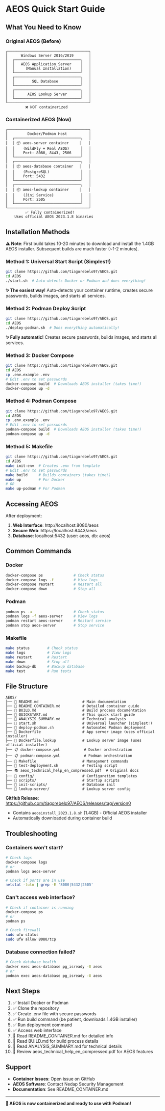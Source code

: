 # AEOS Quick Start Guide

## What You Need to Know

### Original AEOS (Before)
```
┌─────────────────────────────────────┐
│      Windows Server 2016/2019       │
│  ┌──────────────────────────────┐   │
│  │   AEOS Application Server    │   │
│  │     (Manual Installation)    │   │
│  └──────────────────────────────┘   │
│  ┌──────────────────────────────┐   │
│  │        SQL Database          │   │
│  └──────────────────────────────┘   │
│  ┌──────────────────────────────┐   │
│  │      AEOS Lookup Server      │   │
│  └──────────────────────────────┘   │
└─────────────────────────────────────┘
         ❌ NOT containerized
```

### Containerized AEOS (Now)
```
┌─────────────────────────────────────┐
│         Docker/Podman Host          │
│  ┌──────────────────────────────┐   │
│  │ 📦 aeos-server container     │   │
│  │    (WildFly + Real AEOS)     │   │
│  │    Port: 8080, 8443, 2506    │   │
│  └──────────────────────────────┘   │
│  ┌──────────────────────────────┐   │
│  │ 📦 aeos-database container   │   │
│  │    (PostgreSQL)              │   │
│  │    Port: 5432                │   │
│  └──────────────────────────────┘   │
│  ┌──────────────────────────────┐   │
│  │ 📦 aeos-lookup container     │   │
│  │    (Jini Service)            │   │
│  │    Port: 2505                │   │
│  └──────────────────────────────┘   │
└─────────────────────────────────────┘
         ✅ Fully containerized!
    Uses official AEOS 2023.1.8 binaries
```

## Installation Methods

**⚠️ Note**: First build takes 10-20 minutes to download and install the 1.4GB AEOS installer. Subsequent builds are much faster (~1-2 minutes).

### Method 1: Universal Start Script (Simplest!)
```bash
git clone https://github.com/tiagorebelo97/AEOS.git
cd AEOS
./start.sh  # Auto-detects Docker or Podman and does everything!
```
**✨ The easiest way!** Auto-detects your container runtime, creates secure passwords, builds images, and starts all services.

### Method 2: Podman Deploy Script
```bash
git clone https://github.com/tiagorebelo97/AEOS.git
cd AEOS
./deploy-podman.sh  # Does everything automatically!
```
**✨ Fully automatic!** Creates secure passwords, builds images, and starts all services.

### Method 3: Docker Compose
```bash
git clone https://github.com/tiagorebelo97/AEOS.git
cd AEOS
cp .env.example .env
# Edit .env to set passwords
docker-compose build  # Downloads AEOS installer (takes time!)
docker-compose up -d
```

### Method 4: Podman Compose
```bash
git clone https://github.com/tiagorebelo97/AEOS.git
cd AEOS
cp .env.example .env
# Edit .env to set passwords
podman-compose build  # Downloads AEOS installer (takes time!)
podman-compose up -d
```

### Method 5: Makefile
```bash
git clone https://github.com/tiagorebelo97/AEOS.git
cd AEOS
make init-env  # Creates .env from template
# Edit .env to set passwords
make build     # Builds containers (takes time!)
make up        # For Docker
# OR
make up-podman # For Podman
```

## Accessing AEOS

After deployment:

1. **Web Interface**: http://localhost:8080/aeos
2. **Secure Web**: https://localhost:8443/aeos
3. **Database**: localhost:5432 (user: aeos, db: aeos)

## Common Commands

### Docker
```bash
docker-compose ps              # Check status
docker-compose logs -f         # View logs
docker-compose restart         # Restart all
docker-compose down            # Stop all
```

### Podman
```bash
podman ps -a                   # Check status
podman logs -f aeos-server     # View logs
podman restart aeos-server     # Restart service
podman stop aeos-server        # Stop service
```

### Makefile
```bash
make status        # Check status
make logs          # View logs
make restart       # Restart
make down          # Stop all
make backup-db     # Backup database
make test          # Run tests
```

## File Structure

```
AEOS/
├── 📄 README.md                    # Main documentation
├── 📄 README_CONTAINER.md          # Detailed container guide
├── 📄 BUILD.md                     # Build process documentation
├── 📄 QUICKSTART.md                # This quick start guide
├── 📄 ANALYSIS_SUMMARY.md          # Technical analysis
├── 🚀 start.sh                     # Universal launcher (simplest!)
├── 🚀 deploy-podman.sh             # Automated Podman deployment
├── 🐳 Dockerfile                   # App server image (uses official installer)
├── 🐳 Dockerfile.lookup            # Lookup server image (uses official installer)
├── 📋 docker-compose.yml           # Docker orchestration
├── 📋 podman-compose.yml           # Podman orchestration
├── 🔧 Makefile                     # Management commands
├── 🧪 test-deployment.sh           # Testing script
├── 📚 aeos_technical_help_en_compressed.pdf  # Original docs
├── 📁 config/                      # Configuration templates
├── 📁 scripts/                     # Startup scripts
├── 📁 init-scripts/                # Database init
└── 📁 lookup-server/               # Lookup server config
```

**GitHub Release**: https://github.com/tiagorebelo97/AEOS/releases/tag/version0
- Contains `aeosinstall_2023.1.8.sh` (1.4GB) - Official AEOS installer
- Automatically downloaded during container build

## Troubleshooting

### Containers won't start?
```bash
# Check logs
docker-compose logs
# or
podman logs aeos-server

# Check if ports are in use
netstat -tuln | grep -E '8080|5432|2505'
```

### Can't access web interface?
```bash
# Check if container is running
docker-compose ps
# or
podman ps

# Check firewall
sudo ufw status
sudo ufw allow 8080/tcp
```

### Database connection failed?
```bash
# Check database health
docker exec aeos-database pg_isready -U aeos
# or
podman exec aeos-database pg_isready -U aeos
```

## Next Steps

1. ✅ Install Docker or Podman
2. ✅ Clone the repository
3. ✅ Create .env file with secure passwords
4. ✅ Run build command (be patient, downloads 1.4GB installer)
5. ✅ Run deployment command
6. ✅ Access web interface
7. 📖 Read README_CONTAINER.md for detailed info
8. 📖 Read BUILD.md for build process details
9. 📖 Read ANALYSIS_SUMMARY.md for technical details
10. 📄 Review aeos_technical_help_en_compressed.pdf for AEOS features

## Support

- **Container Issues**: Open issue on GitHub
- **AEOS Software**: Contact Nedap Security Management
- **Documentation**: See README_CONTAINER.md

---

**🎉 AEOS is now containerized and ready to use with Podman!**

